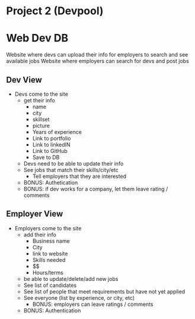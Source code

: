 # Project 2 (Devpool)
# Web Dev DB
Website where devs can upload their info for employers to search and see available jobs
Website where employers can search for devs and post jobs

## Dev View
* Devs come to the site
    * get their info
        * name
        * city
        * skillset
        * picture
        * Years of experience
        * Link to portfolio
        * Link to linkedIN
        * Link to GitHub
        * Save to DB
    * Devs need to be able to update their info
    * See jobs that match their skills/city/etc
        * Tell employers that they are interested
    * BONUS: Authetication
    * BONUS: if dev works for a company, let them leave rating / comments

## Employer View
* Employers come to the site
    * add their info
        * Business name
        * City
        * link to website
        * Skills needed
        * $$
        * Hours/terms
    * be able to update/delete/add new jobs
    * See list of candidates
    * See list of people that meet requirements but have not yet applied
    * See everyone (list by experience, or city, etc)
        * BONUS: employers can leave ratings / comments
    * BONUS: Authentication
